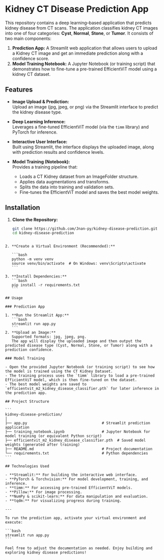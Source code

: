 # Kidney CT Disease Prediction App

This repository contains a deep learning–based application that predicts kidney disease from CT scans. The application classifies kidney CT images into one of four categories: **Cyst**, **Normal**, **Stone**, or **Tumor**. It consists of two main components:

1. **Prediction App:** A Streamlit web application that allows users to upload a Kidney CT image and get an immediate prediction along with a confidence score.
2. **Model Training Notebook:** A Jupyter Notebook (or training script) that demonstrates how to fine-tune a pre-trained EfficientViT model using a kidney CT dataset.

## Features

- **Image Upload & Prediction:**  
  Upload an image (jpg, jpeg, or png) via the Streamlit interface to predict the kidney disease type.
- **Deep Learning Inference:**  
  Leverages a fine-tuned EfficientViT model (via the `timm` library) and PyTorch for inference.

- **Interactive User Interface:**  
  Built using Streamlit, the interface displays the uploaded image, along with prediction results and confidence levels.

- **Model Training (Notebook):**  
  Provides a training pipeline that:
  - Loads a CT Kidney dataset from an ImageFolder structure.
  - Applies data augmentations and transforms.
  - Splits the data into training and validation sets.
  - Fine-tunes the EfficientViT model and saves the best model weights.

## Installation

1. **Clone the Repository:**
   ```bash
   git clone https://github.com/Jnan-py/kidney-disease-prediction.git
   cd kidney-disease-prediction
   ```

````

2. **Create a Virtual Environment (Recommended):**

   ```bash
   python -m venv venv
   source venv/bin/activate  # On Windows: venv\Scripts\activate
   ```

3. **Install Dependencies:**
   ```bash
   pip install -r requirements.txt
   ```

## Usage

### Prediction App

1. **Run the Streamlit App:**
   ```bash
   streamlit run app.py
   ```
2. **Upload an Image:**
   Supported formats: jpg, jpeg, png.
   The app will display the uploaded image and then output the predicted disease type (Cyst, Normal, Stone, or Tumor) along with a prediction confidence.

### Model Training

- Open the provided Jupyter Notebook (or training script) to see how the model is trained using the CT Kidney Dataset.
- The training process uses the `timm` library to load a pre-trained EfficientViT model, which is then fine-tuned on the dataset.
- The best model weights are saved to `efficientvit_m2_kidney_disease_classifier.pth` for later inference in the prediction app.

## Project Structure

```
kidney-disease-prediction/
│
├── app.py                                  # Streamlit prediction application
├── training_notebook.ipynb                 # Jupyter Notebook for model training (or equivalent Python script)
├── efficientvit_m2_kidney_disease_classifier.pth  # Saved model weights (generated after training)
├── README.md                               # Project documentation
└── requirements.txt                        # Python dependencies
```

## Technologies Used

- **Streamlit:** For building the interactive web interface.
- **PyTorch & Torchvision:** For model development, training, and inference.
- **timm:** For accessing pre-trained EfficientViT models.
- **Pillow:** For image processing.
- **NumPy & scikit-learn:** For data manipulation and evaluation.
- **tqdm:** For visualizing progress during training.

---

To run the prediction app, activate your virtual environment and execute:

```bash
streamlit run app.py
```

Feel free to adjust the documentation as needed. Enjoy building and exploring kidney disease predictions!
````
